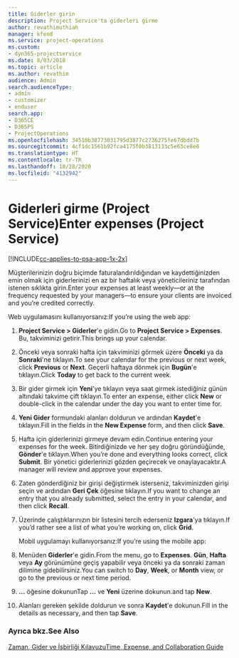 ```yaml
---
title: Giderler girin
description: Project Service'ta giderleri girme
author: revathimuthiah
manager: kfend
ms.service: project-operations
ms.custom:
- dyn365-projectservice
ms.date: 8/03/2018
ms.topic: article
ms.author: revathim
audience: Admin
search.audienceType:
- admin
- customizer
- enduser
search.app:
- D365CE
- D365PS
- ProjectOperations
ms.openlocfilehash: 34510b38773031795d3877c2736275fe67dbdd7b
ms.sourcegitcommit: 4cf1dc1561b92fca4175f0b3813133c5e63ce8e6
ms.translationtype: HT
ms.contentlocale: tr-TR
ms.lasthandoff: 10/28/2020
ms.locfileid: "4132942"
---
```

# <a name="enter-expenses-project-service"></a><span data-ttu-id="b9d31-103">Giderleri girme (Project Service)</span><span class="sxs-lookup"><span data-stu-id="b9d31-103">Enter expenses (Project Service)</span></span>

[!INCLUDE[cc-applies-to-psa-app-1x-2x](../includes/cc-applies-to-psa-app-1x-2x.md)]

<span data-ttu-id="b9d31-104">Müşterilerinizin doğru biçimde faturalandırıldığından ve kaydettiğinizden emin olmak için giderlerinizi en az bir haftalık veya yöneticileriniz tarafından istenen sıklıkta girin.</span><span class="sxs-lookup"><span data-stu-id="b9d31-104">Enter your expenses at least weekly—or at the frequency requested by your managers—to ensure your clients are invoiced and you’re credited correctly.</span></span>  
  
 <span data-ttu-id="b9d31-105">Web uygulamasını kullanıyorsanız:</span><span class="sxs-lookup"><span data-stu-id="b9d31-105">If you’re using the web app:</span></span>  
  
1. <span data-ttu-id="b9d31-106">**Project Service > Giderler**'e gidin.</span><span class="sxs-lookup"><span data-stu-id="b9d31-106">Go to **Project Service > Expenses**.</span></span> <span data-ttu-id="b9d31-107">Bu, takviminizi getirir.</span><span class="sxs-lookup"><span data-stu-id="b9d31-107">This brings up your calendar.</span></span>  
  
2. <span data-ttu-id="b9d31-108">Önceki veya sonraki hafta için takviminizi görmek üzere **Önceki** ya da **Sonraki**'ne tıklayın.</span><span class="sxs-lookup"><span data-stu-id="b9d31-108">To see your calendar for the previous or next week, click **Previous** or **Next**.</span></span> <span data-ttu-id="b9d31-109">Geçerli haftaya dönmek için **Bugün**'e tıklayın.</span><span class="sxs-lookup"><span data-stu-id="b9d31-109">Click **Today** to get back to the current week.</span></span>  
  
3. <span data-ttu-id="b9d31-110">Bir gider girmek için **Yeni**'ye tıklayın veya saat girmek istediğiniz günün altındaki takvime çift tıklayın.</span><span class="sxs-lookup"><span data-stu-id="b9d31-110">To enter an expense, either click **New** or double-click in the calendar under the day you want to enter time for.</span></span>  
  
4. <span data-ttu-id="b9d31-111">**Yeni Gider** formundaki alanları doldurun ve ardından **Kaydet**'e tıklayın.</span><span class="sxs-lookup"><span data-stu-id="b9d31-111">Fill in the fields in the **New Expense** form, and then click **Save**.</span></span>  
  
5. <span data-ttu-id="b9d31-112">Hafta için giderlerinizi girmeye devam edin.</span><span class="sxs-lookup"><span data-stu-id="b9d31-112">Continue entering your expenses for the week.</span></span> <span data-ttu-id="b9d31-113">Bitirdiğinizde ve her şey doğru göründüğünde, **Gönder**'e tıklayın.</span><span class="sxs-lookup"><span data-stu-id="b9d31-113">When you’re done and everything looks correct, click **Submit**.</span></span> <span data-ttu-id="b9d31-114">Bir yönetici giderlerinizi gözden geçirecek ve onaylayacaktır.</span><span class="sxs-lookup"><span data-stu-id="b9d31-114">A manager will review and approve your expenses.</span></span>  
  
6. <span data-ttu-id="b9d31-115">Zaten gönderdiğiniz bir girişi değiştirmek isterseniz, takviminizden girişi seçin ve ardından **Geri Çek** öğesine tıklayın.</span><span class="sxs-lookup"><span data-stu-id="b9d31-115">If you want to change an entry that you already submitted, select the entry in your calendar, and then click **Recall**.</span></span>  
  
7. <span data-ttu-id="b9d31-116">Üzerinde çalıştıklarınızın bir listesini tercih ederseniz **Izgara**'ya tıklayın.</span><span class="sxs-lookup"><span data-stu-id="b9d31-116">If you’d rather see a list of what you’re working on, click **Grid**.</span></span>  
  
   <span data-ttu-id="b9d31-117">Mobil uygulamayı kullanıyorsanız:</span><span class="sxs-lookup"><span data-stu-id="b9d31-117">If you’re using the mobile app:</span></span>  
  
8. <span data-ttu-id="b9d31-118">Menüden **Giderler**'e gidin.</span><span class="sxs-lookup"><span data-stu-id="b9d31-118">From the menu, go to **Expenses**.</span></span>     <span data-ttu-id="b9d31-119">**Gün**, **Hafta** veya **Ay** görünümüne geçiş yapabilir veya önceki ya da sonraki zaman dilimine gidebilirsiniz.</span><span class="sxs-lookup"><span data-stu-id="b9d31-119">You can switch to **Day**, **Week**, or **Month** view, or go to the previous or next time period.</span></span>  
  
9. <span data-ttu-id="b9d31-120">**…** öğesine dokunun</span><span class="sxs-lookup"><span data-stu-id="b9d31-120">Tap **…**</span></span> <span data-ttu-id="b9d31-121">ve **Yeni** üzerine dokunun.</span><span class="sxs-lookup"><span data-stu-id="b9d31-121">and tap **New**.</span></span>  
  
10. <span data-ttu-id="b9d31-122">Alanları gereken şekilde doldurun ve sonra **Kaydet**'e dokunun.</span><span class="sxs-lookup"><span data-stu-id="b9d31-122">Fill in the details as necessary, and then tap **Save**.</span></span>  
  
### <a name="see-also"></a><span data-ttu-id="b9d31-123">Ayrıca bkz.</span><span class="sxs-lookup"><span data-stu-id="b9d31-123">See Also</span></span>  
 [<span data-ttu-id="b9d31-124">Zaman, Gider ve İşbirliği Kılavuzu</span><span class="sxs-lookup"><span data-stu-id="b9d31-124">Time, Expense, and Collaboration Guide</span></span>](../psa/time-expense-collaboration-guide.md)
